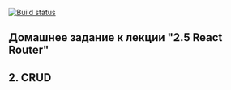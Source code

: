 [![Build status](https://ci.appveyor.com/api/projects/status/rmv75tjksuos0kq3?svg=true)](https://ci.appveyor.com/project/Cazuist/ra-25-router-crud)

## Домашнее задание к лекции "2.5 React Router"
## 2. CRUD